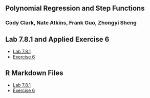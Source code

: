 ## Polynomial Regression and Step Functions
### Cody Clark, Nate Atkins, Frank Guo, Zhongyi Sheng


## Lab 7.8.1 and Applied Exercise 6

- [Lab 7.8.1](https://sammyzysheng.github.io/MSBA-TEAM3-ML2-TP1/lab7.8.1/) 
- [Exercise 6](https://sammyzysheng.github.io/MSBA-TEAM3-ML2-TP1/Exercise6/) 


## R Markdown Files
- [Lab 7.8.1](https://sammyzysheng.github.io/MSBA-TEAM3-ML2-TP1/lab7.8.1/7.8.1Lab.Rmd) 
- [Exercise 6](https://sammyzysheng.github.io/MSBA-TEAM3-ML2-TP1/Exercise6/Exercise6.Rmd)



